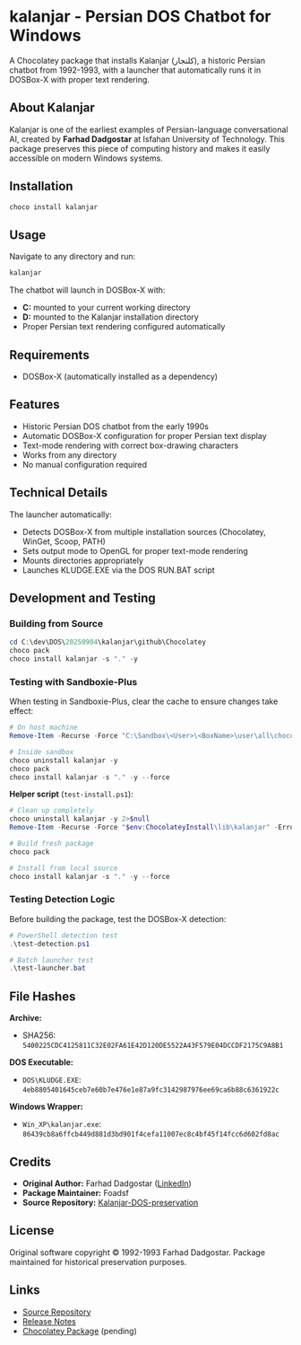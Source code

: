 # kalanjar - Persian DOS Chatbot for Windows

A Chocolatey package that installs Kalanjar (کلنجار), a historic Persian chatbot from 1992-1993, with a launcher that automatically runs it in DOSBox-X with proper text rendering.

## About Kalanjar

Kalanjar is one of the earliest examples of Persian-language conversational AI, created by **Farhad Dadgostar** at Isfahan University of Technology. This package preserves this piece of computing history and makes it easily accessible on modern Windows systems.

## Installation

```powershell
choco install kalanjar
```

## Usage

Navigate to any directory and run:

```cmd
kalanjar
```

The chatbot will launch in DOSBox-X with:
- **C:** mounted to your current working directory
- **D:** mounted to the Kalanjar installation directory
- Proper Persian text rendering configured automatically

## Requirements

- DOSBox-X (automatically installed as a dependency)

## Features

- Historic Persian DOS chatbot from the early 1990s
- Automatic DOSBox-X configuration for proper Persian text display
- Text-mode rendering with correct box-drawing characters
- Works from any directory
- No manual configuration required

## Technical Details

The launcher automatically:
- Detects DOSBox-X from multiple installation sources (Chocolatey, WinGet, Scoop, PATH)
- Sets output mode to OpenGL for proper text-mode rendering
- Mounts directories appropriately
- Launches KLUDGE.EXE via the DOS RUN.BAT script

## Development and Testing

### Building from Source

```powershell
cd C:\dev\DOS\20250904\kalanjar\github\Chocolatey
choco pack
choco install kalanjar -s "." -y
```

### Testing with Sandboxie-Plus

When testing in Sandboxie-Plus, clear the cache to ensure changes take effect:

```powershell
# On host machine
Remove-Item -Recurse -Force "C:\Sandbox\<User>\<BoxName>\user\all\chocolatey\lib\kalanjar" -ErrorAction SilentlyContinue

# Inside sandbox
choco uninstall kalanjar -y
choco pack
choco install kalanjar -s "." -y --force
```

**Helper script** (`test-install.ps1`):

```powershell
# Clean up completely
choco uninstall kalanjar -y 2>$null
Remove-Item -Recurse -Force "$env:ChocolateyInstall\lib\kalanjar" -ErrorAction SilentlyContinue

# Build fresh package
choco pack

# Install from local source
choco install kalanjar -s "." -y --force
```

### Testing Detection Logic

Before building the package, test the DOSBox-X detection:

```powershell
# PowerShell detection test
.\test-detection.ps1

# Batch launcher test
.\test-launcher.bat
```

## File Hashes

**Archive:**
- SHA256: `5400225CDC4125811C32E02FA61E42D120DE5522A43F579E04DCCDF2175C9A8B1`

**DOS Executable:**
- `DOS\KLUDGE.EXE`: `4eb8805401645ceb7e60b7e476e1e87a9fc3142987976ee69ca6b88c6361922c`

**Windows Wrapper:**
- `Win_XP\kalanjar.exe`: `86439cb8a6ffcb449d881d3bd901f4cefa11007ec8c4bf45f14fcc6d602fd8ac`

## Credits

- **Original Author:** Farhad Dadgostar ([LinkedIn](https://www.linkedin.com/in/fdadgostar/))
- **Package Maintainer:** Foadsf
- **Source Repository:** [Kalanjar-DOS-preservation](https://github.com/Foadsf/Kalanjar-DOS-preservation)

## License

Original software copyright © 1992-1993 Farhad Dadgostar. Package maintained for historical preservation purposes.

## Links

- [Source Repository](https://github.com/Foadsf/Kalanjar-DOS-preservation)
- [Release Notes](https://github.com/Foadsf/Kalanjar-DOS-preservation/releases)
- [Chocolatey Package](https://community.chocolatey.org/packages/kalanjar) (pending)
